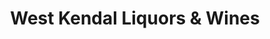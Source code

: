 ---
title: "West Kendal Liquors & Wines"
url: /miami/west-kendal-liquors-and-wines/
shop: alcohol
---